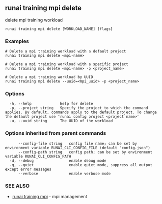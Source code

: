 ## runai training mpi delete

delete mpi training workload

```
runai training mpi delete [WORKLOAD_NAME] [flags]
```

### Examples

```
# Delete a mpi training workload with a default project
runai training mpi delete <mpi-name>

# Delete a mpi training workload with a specific project
runai training mpi delete <mpi-name> -p <project_name>

# Delete a mpi training workload by UUID
runai training mpi delete --uuid=<mpi_uuid> -p <project_name>
```

### Options

```
  -h, --help             help for delete
  -p, --project string   Specify the project to which the command applies. By default, commands apply to the default project. To change the default project use ‘runai config project <project name>’
  -u, --uuid string      The UUID of the workload
```

### Options inherited from parent commands

```
      --config-file string   config file name; can be set by environment variable RUNAI_CLI_CONFIG_FILE (default "config.json")
      --config-path string   config path; can be set by environment variable RUNAI_CLI_CONFIG_PATH
  -d, --debug                enable debug mode
  -q, --quiet                enable quiet mode, suppress all output except error messages
      --verbose              enable verbose mode
```

### SEE ALSO

* [runai training mpi](runai_training_mpi.md)	 - mpi management

